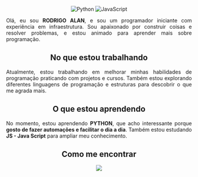 <p align="center">
  <img src="https://img.shields.io/badge/Python-blue?logo=python&logoColor=white" alt="Python">
  <img src="https://img.shields.io/badge/JavaScript-yellow?logo=javascript&logoColor=white" alt="JavaScript">
</p>

<p align="justify">Olá, eu sou <strong>RODRIGO ALAN</strong>, e sou um programador iniciante com experiência em infraestrutura. Sou apaixonado por construir coisas e resolver problemas, e estou animado para aprender mais sobre programação.</p>

<h2 align="center">No que estou trabalhando</h2>

<p align="justify">Atualmente, estou trabalhando em melhorar minhas habilidades de programação praticando com projetos e cursos. Também estou explorando diferentes linguagens de programação e estruturas para descobrir o que me agrada mais.</p>

<h2 align="center">O que estou aprendendo</h2>

<p align="justify">No momento, estou aprendendo <strong>PYTHON</strong>, que acho interessante porque <strong> gosto de fazer automações e facilitar o dia a dia</strong>. Também estou estudando <strong> JS - Java Script</strong> para ampliar meu conhecimento.</p>

<h2 align="center">Como me encontrar</h2>

<p align="center">
  <a href="https://github.com/Rodrinesco"><img src="https://img.shields.io/badge/GitHub-Rodrinesco-blue?logo=github&logoColor=white"></a>
